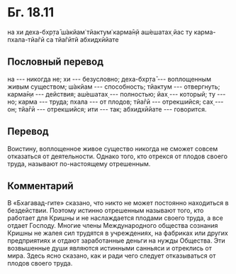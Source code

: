 # Бг. 18.11
на хи деха-бхр̣та̄ ш́акйам̇
тйактум̇ карма̄н̣й аш́ешатах̣
йас ту карма-пхала-тйа̄гӣ
са тйа̄гӣтй абхидхӣйате
## Пословный перевод

на --- никогда не; хи --- безусловно; деха-бхр̣та̄ --- воплощенным живым
существом; ш́акйам --- способность; тйактум --- отвергнуть; карма̄н̣и ---
действия; аш́ешатах̣ --- полностью; йах̣ --- который; ту --- но; карма ---
труда; пхала --- от плодов; тйа̄гӣ --- отрекшийся; сах̣ --- он; тйа̄гӣ ---
отрекшийся; ити --- так; абхидхӣйате --- говорится.

## Перевод

Воистину, воплощенное живое существо никогда не сможет совсем отказаться
от деятельности. Однако того, кто отрекся от плодов своего труда,
называют по-настоящему отрешенным.

## Комментарий

В «Бхагавад-гите» сказано, что никто не может постоянно находиться в
бездействии. Поэтому истинно отрешенным называют того, кто работает для
Кришны и не наслаждается плодами своего труда, а все отдает Господу.
Многие члены Международного общества сознания Кришны не жалея сил
трудятся в учреждениях, на фабриках или других предприятиях и отдают
заработанные деньги на нужды Общества. Эти возвышенные души являются
истинными санньяси и отреклись от мира. Здесь ясно сказано, как и ради
чего следует отказываться от плодов своего труда.
